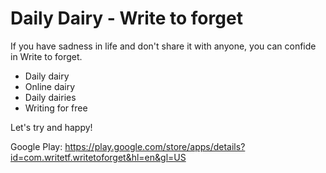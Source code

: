 # Daily Dairy - Write to forget

If you have sadness in life and don't share it with anyone, you can confide in Write to forget.

- Daily dairy
- Online dairy
- Daily dairies
- Writing for free

Let's try and happy!

Google Play: https://play.google.com/store/apps/details?id=com.writetf.writetoforget&hl=en&gl=US

